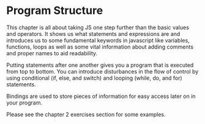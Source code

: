 # Program Structure

This chapter is all about taking JS one step further than the basic values and operators. It shows us what statements and expressions are and introduces us to some fundamental keywords in javascript like variables, functions, loops as well as some vital information about adding comments and proper names to aid readability.

Putting statements after one another gives you a program that is executed from top to bottom. You can introduce disturbances in the flow of control by using conditional (if, else, and switch) and looping (while, do, and for) statements.

Bindings are used to store pieces of information for easy access later on in your program.

Please see the chapter 2 exercises section for some examples.
